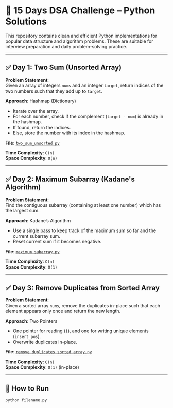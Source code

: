 # 📘 15 Days DSA Challenge – Python Solutions

This repository contains clean and efficient Python implementations for popular data structure and algorithm problems. These are suitable for interview preparation and daily problem-solving practice.

---

## ✅ Day 1: Two Sum (Unsorted Array)

**Problem Statement**:  
Given an array of integers `nums` and an integer `target`, return indices of the two numbers such that they add up to `target`.

**Approach**: Hashmap (Dictionary)  
- Iterate over the array.
- For each number, check if the complement (`target - num`) is already in the hashmap.
- If found, return the indices.
- Else, store the number with its index in the hashmap.

**File**: [`two_sum_unsorted.py`](./two_sum_unsorted.py)

**Time Complexity**: `O(n)`  
**Space Complexity**: `O(n)`

---

## ✅ Day 2: Maximum Subarray (Kadane's Algorithm)

**Problem Statement**:  
Find the contiguous subarray (containing at least one number) which has the largest sum.

**Approach**: Kadane’s Algorithm  
- Use a single pass to keep track of the maximum sum so far and the current subarray sum.
- Reset current sum if it becomes negative.

**File**: [`maximum_subarray.py`](./maximum_subarray.py)

**Time Complexity**: `O(n)`  
**Space Complexity**: `O(1)`

---

## ✅ Day 3: Remove Duplicates from Sorted Array

**Problem Statement**:  
Given a sorted array `nums`, remove the duplicates in-place such that each element appears only once and return the new length.

**Approach**: Two Pointers  
- One pointer for reading (`i`), and one for writing unique elements (`insert_pos`).
- Overwrite duplicates in-place.

**File**: [`remove_duplicates_sorted_array.py`](./remove_duplicates_sorted_array.py)

**Time Complexity**: `O(n)`  
**Space Complexity**: `O(1)` (in-place)

---

## 🚀 How to Run

```bash
python filename.py

